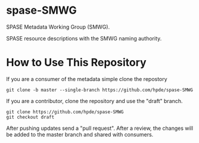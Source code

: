 # spase-SMWG

SPASE Metadata Working Group (SMWG).

SPASE resource descriptions with the SMWG naming authority.

# How to Use This Repository

If you are a consumer of the metadata simple clone the repostory

````
git clone -b master --single-branch https://github.com/hpde/spase-SMWG
````

If you are a contributor, clone the repository and use the "draft" branch.
````
git clone https://github.com/hpde/spase-SMWG
git checkout draft
````

After pushing updates send a "pull request". After a review, the changes
will be added to the master branch and shared with consumers.
